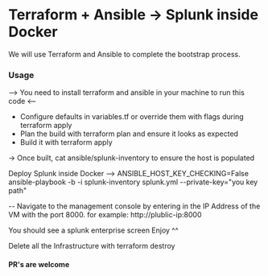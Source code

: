 # Terraform + Ansible -> Splunk inside Docker

We will use Terraform and Ansible to complete the bootstrap process.


### Usage
--> You need to install terraform and ansible in your machine to run this code <--

- Configure defaults in variables.tf or override them with flags during terraform apply
- Plan the build with terraform plan and ensure it looks as expected
- Build it with terraform apply

-> Once built, cat ansible/splunk-inventory to ensure the host is populated

Deploy Splunk inside Docker --> ANSIBLE_HOST_KEY_CHECKING=False ansible-playbook -b -i splunk-inventory splunk.yml --private-key="you key path"

-- Navigate to the management console by entering in the IP Address of the VM with the port 8000. for example: http://plublic-ip:8000

You should see a splunk enterprise screen
Enjoy ^^


Delete all the Infrastructure with terraform destroy

#### PR's are welcome
